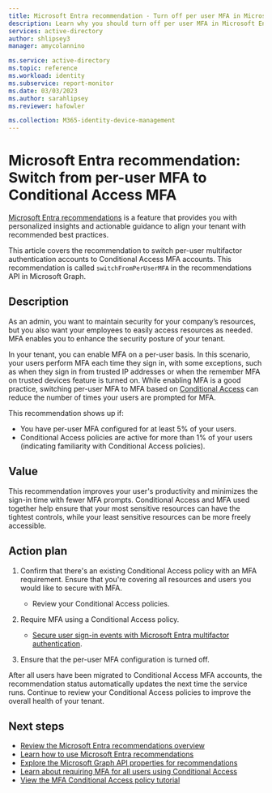```yaml
---
title: Microsoft Entra recommendation - Turn off per user MFA in Microsoft Entra ID
description: Learn why you should turn off per user MFA in Microsoft Entra ID
services: active-directory
author: shlipsey3
manager: amycolannino

ms.service: active-directory
ms.topic: reference
ms.workload: identity
ms.subservice: report-monitor
ms.date: 03/03/2023
ms.author: sarahlipsey
ms.reviewer: hafowler

ms.collection: M365-identity-device-management
---
```


# Microsoft Entra recommendation: Switch from per-user MFA to Conditional Access MFA

[Microsoft Entra recommendations](overview-recommendations.md) is a feature that provides you with personalized insights and actionable guidance to align your tenant with recommended best practices.

This article covers the recommendation to switch per-user multifactor authentication accounts to Conditional Access MFA accounts. This recommendation is called `switchFromPerUserMFA` in the recommendations API in Microsoft Graph.

## Description

As an admin, you want to maintain security for your company’s resources, but you also want your employees to easily access resources as needed. MFA enables you to enhance the security posture of your tenant.

In your tenant, you can enable MFA on a per-user basis. In this scenario, your users perform MFA each time they sign in, with some exceptions, such as when they sign in from trusted IP addresses or when the remember MFA on trusted devices feature is turned on. While enabling MFA is a good practice, switching per-user MFA to MFA based on [Conditional Access](../conditional-access/overview.md) can reduce the number of times your users are prompted for MFA.

This recommendation shows up if:

- You have per-user MFA configured for at least 5% of your users.
- Conditional Access policies are active for more than 1% of your users (indicating familiarity with Conditional Access policies).

## Value 

This recommendation improves your user's productivity and minimizes the sign-in time with fewer MFA prompts. Conditional Access and MFA used together help ensure that your most sensitive resources can have the tightest controls, while your least sensitive resources can be more freely accessible.

## Action plan

1. Confirm that there's an existing Conditional Access policy with an MFA requirement. Ensure that you're covering all resources and users you would like to secure with MFA.
    - Review your Conditional Access policies.

2. Require MFA using a Conditional Access policy.
    - [Secure user sign-in events with Microsoft Entra multifactor authentication](../authentication/tutorial-enable-azure-mfa.md).

3. Ensure that the per-user MFA configuration is turned off. 

After all users have been migrated to Conditional Access MFA accounts, the recommendation status automatically updates the next time the service runs. Continue to review your Conditional Access policies to improve the overall health of your tenant.

## Next steps

- [Review the Microsoft Entra recommendations overview](overview-recommendations.md)
- [Learn how to use Microsoft Entra recommendations](howto-use-recommendations.md)
- [Explore the Microsoft Graph API properties for recommendations](/graph/api/resources/recommendation)
- [Learn about requiring MFA for all users using Conditional Access](../conditional-access/howto-conditional-access-policy-all-users-mfa.md)
- [View the MFA Conditional Access policy tutorial](../authentication/tutorial-enable-azure-mfa.md)
